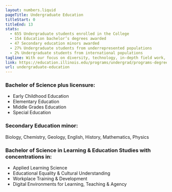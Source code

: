 ```yaml
---
layout: numbers.liquid
pageTitle: Undergraduate Education
titleStart: 0
titleEnd: 13
stats: 
  - 655 Undergraduate students enrolled in the College
  - 154 Education bachelor’s degrees awarded
  - 47 Secondary education minors awarded
  - 27% Undergraduate students from underrepresented populations
  - 2% Undergraduate students from international populations
tagline: With our focus on diversity, technology, in-depth field work, and research, our graduates are prepared to succeed and lead from the classroom to the boardroom.
link: https://education.illinois.edu/programs/undergrad/programs-degrees
url: undergraduate-education
---
```


### Bachelor of Science plus licensure:
* Early Childhood Education
* Elementary Education
* Middle Grades Education
* Special Education

### Secondary Education minor:
Biology, Chemistry, Geology, English, History, Mathematics, Physics

### Bachelor of Science in Learning & Education Studies with concentrations in:
* Applied Learning Science
* Educational Equality & Cultural Understanding
* Workplace Training & Development
* Digital Environments for Learning, Teaching & Agency